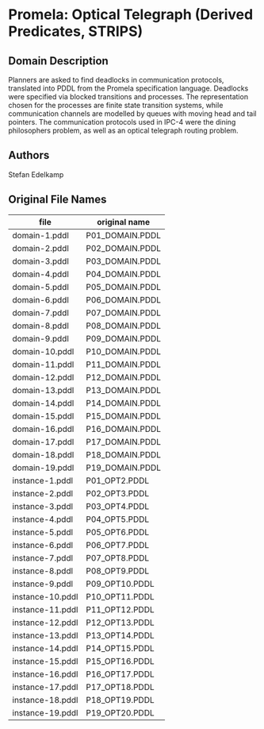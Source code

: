 # Promela: Optical Telegraph (Derived Predicates, STRIPS)

## Domain Description

Planners are asked to find deadlocks in communication protocols, translated into PDDL from the Promela specification language.
Deadlocks were specified via blocked transitions and processes.
The representation chosen for the processes are finite state transition systems, while communication channels are modelled by queues with moving head and tail pointers.
The communication protocols used in IPC-4 were the dining philosophers problem, as well as an optical telegraph routing problem.

## Authors

Stefan Edelkamp

## Original File Names

| file             | original name   |
|------------------|-----------------|
| domain-1.pddl    | P01_DOMAIN.PDDL |
| domain-2.pddl    | P02_DOMAIN.PDDL |
| domain-3.pddl    | P03_DOMAIN.PDDL |
| domain-4.pddl    | P04_DOMAIN.PDDL |
| domain-5.pddl    | P05_DOMAIN.PDDL |
| domain-6.pddl    | P06_DOMAIN.PDDL |
| domain-7.pddl    | P07_DOMAIN.PDDL |
| domain-8.pddl    | P08_DOMAIN.PDDL |
| domain-9.pddl    | P09_DOMAIN.PDDL |
| domain-10.pddl   | P10_DOMAIN.PDDL |
| domain-11.pddl   | P11_DOMAIN.PDDL |
| domain-12.pddl   | P12_DOMAIN.PDDL |
| domain-13.pddl   | P13_DOMAIN.PDDL |
| domain-14.pddl   | P14_DOMAIN.PDDL |
| domain-15.pddl   | P15_DOMAIN.PDDL |
| domain-16.pddl   | P16_DOMAIN.PDDL |
| domain-17.pddl   | P17_DOMAIN.PDDL |
| domain-18.pddl   | P18_DOMAIN.PDDL |
| domain-19.pddl   | P19_DOMAIN.PDDL |
| instance-1.pddl  | P01_OPT2.PDDL   |
| instance-2.pddl  | P02_OPT3.PDDL   |
| instance-3.pddl  | P03_OPT4.PDDL   |
| instance-4.pddl  | P04_OPT5.PDDL   |
| instance-5.pddl  | P05_OPT6.PDDL   |
| instance-6.pddl  | P06_OPT7.PDDL   |
| instance-7.pddl  | P07_OPT8.PDDL   |
| instance-8.pddl  | P08_OPT9.PDDL   |
| instance-9.pddl  | P09_OPT10.PDDL  |
| instance-10.pddl | P10_OPT11.PDDL  |
| instance-11.pddl | P11_OPT12.PDDL  |
| instance-12.pddl | P12_OPT13.PDDL  |
| instance-13.pddl | P13_OPT14.PDDL  |
| instance-14.pddl | P14_OPT15.PDDL  |
| instance-15.pddl | P15_OPT16.PDDL  |
| instance-16.pddl | P16_OPT17.PDDL  |
| instance-17.pddl | P17_OPT18.PDDL  |
| instance-18.pddl | P18_OPT19.PDDL  |
| instance-19.pddl | P19_OPT20.PDDL  |
